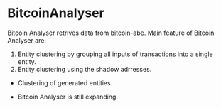 BitcoinAnalyser
===============

Bitcoin Analyser retrives data from bitcoin-abe. Main feature of Bitcoin Analyser are:

1) Entity clustering by grouping all inputs of transactions into a single entity.
2) Entity clustering using the shadow adrresses.

* Clustering of generated entities.

- Bitcoin Analyser is still expanding. 
